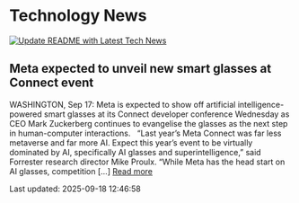 # Technology News

[![Update README with Latest Tech News](https://github.com/tcdtist/daily-tech-digest/actions/workflows/main.yml/badge.svg)](https://github.com/tcdtist/daily-tech-digest/actions/workflows/main.yml)

## Meta expected to unveil new smart glasses at Connect event
WASHINGTON, Sep 17: Meta is expected to show off artificial intelligence-powered smart glasses at its Connect developer conference Wednesday as CEO Mark Zuckerberg continues to evangelise the glasses as the next step in human-computer interactions.   “Last year’s Meta Connect was far less metaverse and far more AI. Expect this year’s event to be virtually dominated by AI, specifically AI glasses and superintelligence,” said Forrester research director Mike Proulx. “While Meta has the head start on AI glasses, competition […]
[Read more](https://www.dailyexcelsior.com/meta-expected-to-unveil-new-smart-glasses-at-connect-event/)



Last updated: 2025-09-18 12:46:58